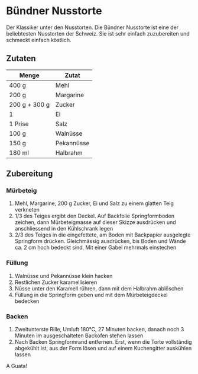 # Bündner Nusstorte

Der Klassiker unter den Nusstorten. Die Bündner Nusstorte ist eine der beliebtesten Nusstorten der Schweiz. Sie ist sehr einfach zuzubereiten und schmeckt einfach köstlich.

## Zutaten

| Menge | Zutat |
| --- | --- |
| 400 g | Mehl |
| 200 g | Margarine |
| 200 g + 300 g | Zucker |
| 1 | Ei |
| 1 Prise | Salz |
| 100 g | Walnüsse |
| 150 g | Pekannüsse |
| 180 ml | Halbrahm |

## Zubereitung

### Mürbeteig

1. Mehl, Margarine, 200 g Zucker, Ei und Salz zu einem glatten Teig verkneten
2. 1/3 des Teiges ergibt den Deckel. Auf Backfolie Springformboden zeichen, dann Mürbeteigmasse auf dieser Skizze ausdrücken und anschliessend in den Kühlschrank legen
3. 2/3 des Teiges in die eingefettete, am Boden mit Backpapier ausgelegte Springform drücken. Gleichmässig ausdrücken, bis Boden und Wände ca. 2 cm hoch bedeckt sind. Mit einer Gabel mehrmals einstechen

### Füllung

1. Walnüsse und Pekannüsse klein hacken
2. Restlichen Zucker karamellisieren
3. Nüsse unter den Karamell rühren, dann mit dem Halbrahm ablöschen
4. Füllung in die Springform geben und mit dem Mürbeteigdeckel bedecken

### Backen

1. Zweitunterste Rille, Umluft 180°C, 27 Minuten backen, danach noch 3 Minuten im ausgeschalteten Backofen stehen lassen
2. Nach Backen Springformrand entfernen. Erst, wenn die Torte vollständig abgekühlt ist, aus der Form lösen und auf einem Kuchengitter auskühlen lassen

A Guata!
